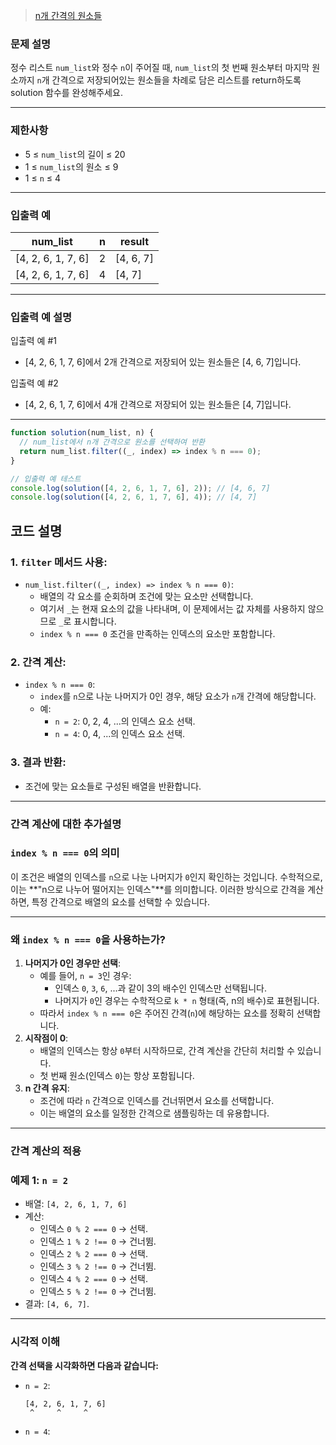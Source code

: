 > [n개 간격의 원소들](https://school.programmers.co.kr/learn/courses/30/lessons/181888)

### **문제 설명**

정수 리스트 `num_list`와 정수 `n`이 주어질 때, `num_list`의 첫 번째 원소부터 마지막 원소까지 `n`개 간격으로 저장되어있는 원소들을 차례로 담은 리스트를 return하도록 solution 함수를 완성해주세요.

---

### 제한사항

- 5 ≤ `num_list`의 길이 ≤ 20
- 1 ≤ `num_list`의 원소 ≤ 9
- 1 ≤ `n` ≤ 4

---

### 입출력 예

| num_list           | n   | result    |
| ------------------ | --- | --------- |
| [4, 2, 6, 1, 7, 6] | 2   | [4, 6, 7] |
| [4, 2, 6, 1, 7, 6] | 4   | [4, 7]    |

---

### 입출력 예 설명

입출력 예 #1

- [4, 2, 6, 1, 7, 6]에서 2개 간격으로 저장되어 있는 원소들은 [4, 6, 7]입니다.

입출력 예 #2

- [4, 2, 6, 1, 7, 6]에서 4개 간격으로 저장되어 있는 원소들은 [4, 7]입니다.

---

```jsx
function solution(num_list, n) {
  // num_list에서 n개 간격으로 원소를 선택하여 반환
  return num_list.filter((_, index) => index % n === 0);
}

// 입출력 예 테스트
console.log(solution([4, 2, 6, 1, 7, 6], 2)); // [4, 6, 7]
console.log(solution([4, 2, 6, 1, 7, 6], 4)); // [4, 7]
```

## 코드 설명

### 1. **`filter` 메서드 사용**:

- `num_list.filter((_, index) => index % n === 0)`:
  - 배열의 각 요소를 순회하며 조건에 맞는 요소만 선택합니다.
  - 여기서 `_`는 현재 요소의 값을 나타내며, 이 문제에서는 값 자체를 사용하지 않으므로 `_`로 표시합니다.
  - `index % n === 0` 조건을 만족하는 인덱스의 요소만 포함합니다.

### 2. **간격 계산**:

- `index % n === 0`:
  - `index`를 `n`으로 나눈 나머지가 0인 경우, 해당 요소가 `n`개 간격에 해당합니다.
  - 예:
    - `n = 2`: 0, 2, 4, ...의 인덱스 요소 선택.
    - `n = 4`: 0, 4, ...의 인덱스 요소 선택.

### 3. **결과 반환**:

- 조건에 맞는 요소들로 구성된 배열을 반환합니다.

---

### 간격 계산에 대한 추가설명

### **`index % n === 0`의 의미**

이 조건은 배열의 인덱스를 `n`으로 나눈 나머지가 `0`인지 확인하는 것입니다. 수학적으로, 이는 **"n으로 나누어 떨어지는 인덱스"**를 의미합니다. 이러한 방식으로 간격을 계산하면, 특정 간격으로 배열의 요소를 선택할 수 있습니다.

---

### **왜 `index % n === 0`을 사용하는가?**

1. **나머지가 0인 경우만 선택**:
   - 예를 들어, `n = 3`인 경우:
     - 인덱스 `0`, `3`, `6`, ...과 같이 3의 배수인 인덱스만 선택됩니다.
     - 나머지가 `0`인 경우는 수학적으로 `k * n` 형태(즉, n의 배수)로 표현됩니다.
   - 따라서 `index % n === 0`은 주어진 간격(`n`)에 해당하는 요소를 정확히 선택합니다.
2. **시작점이 0**:
   - 배열의 인덱스는 항상 `0`부터 시작하므로, 간격 계산을 간단히 처리할 수 있습니다.
   - 첫 번째 원소(인덱스 `0`)는 항상 포함됩니다.
3. **n 간격 유지**:
   - 조건에 따라 `n` 간격으로 인덱스를 건너뛰면서 요소를 선택합니다.
   - 이는 배열의 요소를 일정한 간격으로 샘플링하는 데 유용합니다.

---

### **간격 계산의 적용**

### 예제 1: `n = 2`

- 배열: `[4, 2, 6, 1, 7, 6]`
- 계산:
  - 인덱스 `0 % 2 === 0` → 선택.
  - 인덱스 `1 % 2 !== 0` → 건너뜀.
  - 인덱스 `2 % 2 === 0` → 선택.
  - 인덱스 `3 % 2 !== 0` → 건너뜀.
  - 인덱스 `4 % 2 === 0` → 선택.
  - 인덱스 `5 % 2 !== 0` → 건너뜀.
- 결과: `[4, 6, 7]`.

---

### **시각적 이해**

**간격 선택을 시각화하면 다음과 같습니다:**

- `n = 2`:
  ```
  [4, 2, 6, 1, 7, 6]
   ^     ^     ^

  ```
- `n = 4`:
